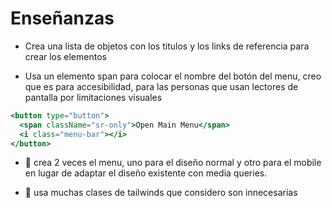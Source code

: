 # Enseñanzas

- Crea una lista de objetos con los titulos y los links de referencia para crear los elementos <a>

- Usa un elemento span para colocar el nombre del botón del menu, creo que es para accesibilidad, para las personas que usan lectores de pantalla por limitaciones visuales

```jsx
<button type="button">
  <span className="sr-only">Open Main Menu</span>
  <i class="menu-bar"></i>
</button>
```

- 💢 crea 2 veces el menu, uno para el diseño normal y otro para el mobile en lugar de adaptar el diseño existente con media queries.

- 💢 usa muchas clases de tailwinds que considero son innecesarias
